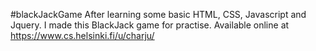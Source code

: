 #blackJackGame
After learning some basic HTML, CSS, Javascript and Jquery. I made this BlackJack game for practise.
Available online at https://www.cs.helsinki.fi/u/charju/
